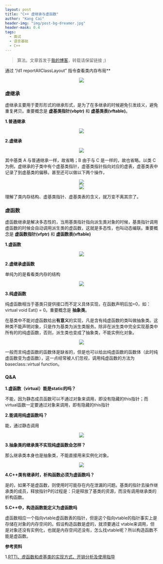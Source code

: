 ```yaml
---
layout: post
title: "C++ 虚继承与虚函数"
author: "Kang Cai"
header-img: "img/post-bg-dreamer.jpg"
header-mask: 0.4
tags:
  - 面试
  - 语言基础
  - C++
---
```


> 算法。文章首发于[我的博客](https://kangcai.github.io)，转载请保留链接 ;)

通过 “/d1 reportAllClassLayout” 指令查看类内存布局**

<center>
<img src="https://kangcai.github.io/img/in-post/post-lang/c0.PNG"/>
</center>

### 虚继承

虚继承主要用于菱形形式的继承形式，是为了在多继承的时候避免引发歧义，避免重复拷贝。重要概念是 **虚基类指针(vbptr)** 和 **虚基类表(vftable)**。

**1.普通继承**

<center>
<img src="https://kangcai.github.io/img/in-post/post-lang/c1.PNG"/>
</center>

**2.虚继承**

<center>
<img src="https://kangcai.github.io/img/in-post/post-lang/c2.PNG"/>
</center>

其中基类 A 与普通继承一样，故省略；B 由于与 C 是一样的，故也省略。以类 C 为例，虚继承的子类中有个虚基类指针，虚基类指针指向对应的虚表，虚基类表中记录了到虚基类的偏移。甚至还可以做以下两个操作，

<center>
<img src="https://kangcai.github.io/img/in-post/post-lang/c3.PNG"/>
</center>

<center>
<img src="https://kangcai.github.io/img/in-post/post-lang/c4.PNG"/>
</center>

理解了类内存结构、虚基类指针、虚基类表的含义，就万变不离其宗了。

### 虚函数

虚函数继承是解决多态性的，当用基类指针指向派生类对象的时候，基类指针调用虚函数的时候会自动调用派生类的虚函数，这就是多态性，也叫动态编联。重要概念是 **虚函数指针(vfptr)** 和 **虚函数表(vftable)**

**1.虚函数**
<center>
<img src="https://kangcai.github.io/img/in-post/post-lang/c5.PNG"/>
</center>

**2.虚继承虚函数**

单纯为的是看看类内存的结构

<center>
<img src="https://kangcai.github.io/img/in-post/post-lang/c6.PNG"/>
</center>

**3.纯虚函数**

纯虚函数相当于基类只提供接口而不定义具体实现，在函数声明后加=0，如：
virtual void Eat() = 0。重要概念是 **抽象类**。

在基类中不能对虚函数给出**有意义**的实现，凡是含有纯虚函数的类叫做抽象类。这种类不能声明对象，只是作为基类为派生类服务。除非在派生类中完全实现基类中所有的的纯虚函数，否则，派生类也变成了抽象类，不能实例化对象。

<center>
<img src="https://kangcai.github.io/img/in-post/post-lang/c7.PNG"/>
</center>

一般而言纯虚函数的函数体是缺省的，但是也可以给出纯虚函数的函数体（此时纯虚函数变为虚函数），这一点经常被人们忽视，调用纯虚函数的方法为baseclass::virtual function。

### Q&A

**1.虚函数（virtual）能是static的吗？**

不能，因为静态成员函数可以不通过对象来调用，即没有隐藏的this指针；而virtual函数一定要通过对象来调用，即有隐藏的this指针

**2.能调用纯虚函数吗？**

能，通过静态调用

<center>
<img src="https://kangcai.github.io/img/in-post/post-lang/c8.PNG"/>
</center>

**3.抽象类的继承类不实现纯虚函数会怎样？**

那么继承类本身也是抽象类，不能直接用来实例化对象。

<center>
<img src="https://kangcai.github.io/img/in-post/post-lang/c9.PNG"/>
</center>

**4.C++类有继承时，析构函数必须为虚函数吗？**

是的，如果不是虚函数，则使用时可能存在内在泄漏的问题。基类的指针去操作继承类的成员，释放指针P的过程是：只是释放了基类的资源，而没有调用继承类的析构函数。

**5.C++中，构造函数能定义为虚函数吗**

虚函数相应一个指向vtable虚函数表的指针，但是这个指向vtable的指针事实上是存储在对象的内存空间的。假设构造函数是虚的，就须要通过 vtable来调用，但是对象还没有实例化，也就是内存空间还没有，怎么找vtable呢？所以构造函数不能是虚函数。

**参考资料**

1.[RTTI、虚函数和虚基类的实现方式、开销分析及使用指导](http://baiy.cn/doc/cpp/inside_rtti.htm)